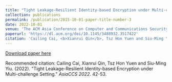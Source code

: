```yaml
---
title: "Tight Leakage-Resilient Identity-based Encryption under Multi-challenge Setting."
collection: publications
permalink: /publication/2015-10-01-paper-title-number-3
date: 2022-10-01
venue: 'The ACM Asia Conference on Computer and Communications Security (<b>AsiaCCS</b>)'
paperurl: 'https://dl.acm.org/doi/10.1145/3488932.3517422'
citation: 'Cailing Cai, <b>Xianrui Qin</b>, Tsz Hon Yuen and Siu-Ming Yiu. (2022). <i>The ACM Asia Conference on Computer and Communications Security, (AsiaCCS 2022)</i>. 42-53.'
---
```


[Download paper here](https://dl.acm.org/doi/10.1145/3488932.3517422)

Recommended citation: Cailing Cai, Xianrui Qin, Tsz Hon Yuen and Siu-Ming Yiu. (2022). "Tight Leakage-Resilient Identity-based Encryption under Multi-challenge Setting." <i>AsiaCCS 2022</i>. 42-53.
